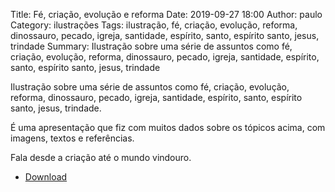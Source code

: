 Title: Fé, criação, evolução e reforma
Date: 2019-09-27 18:00
Author: paulo
Category: ilustrações
Tags: ilustração, fé, criação, evolução, reforma, dinossauro, pecado, igreja, santidade, espírito, santo, espírito santo, jesus, trindade
Summary: Ilustração sobre uma série de assuntos como fé, criação, evolução, reforma, dinossauro, pecado, igreja, santidade, espírito, santo, espírito santo, jesus, trindade

Ilustração sobre uma série de assuntos como fé, criação, evolução, reforma, dinossauro, pecado, igreja, santidade, espírito, santo, espírito santo, jesus, trindade.

É uma apresentação que fiz com muitos dados sobre os tópicos acima, com imagens, textos e referências.

Fala desde a criação até o mundo vindouro.


- [Download](https://www.dropbox.com/s/ok3onej16gl7shb/EBD%20-%203T%20-%202017.pdf?dl=1)